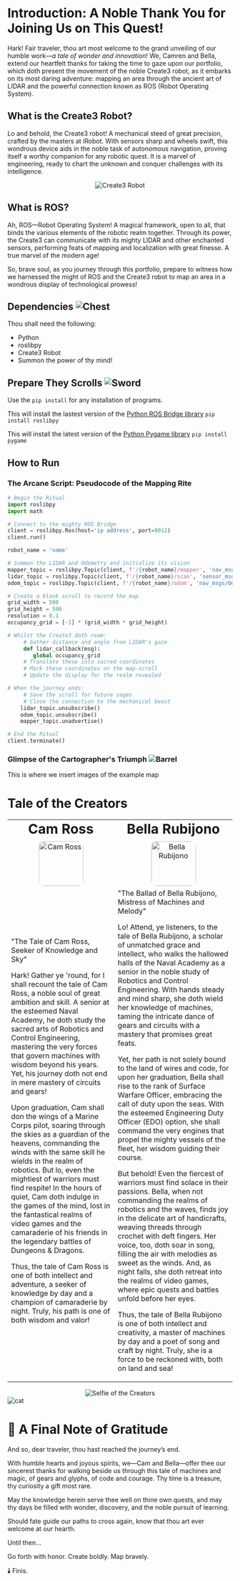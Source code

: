# Introduction: A Noble Thank You for Joining Us on This Quest!

Hark! Fair traveler, thou art most welcome to the grand unveiling of our humble work—*a tale of wonder and innovation*! We, Camren and Bella, extend our heartfelt thanks for taking the time to gaze upon our portfolio, which doth present the movement of the noble Create3 robot, as it embarks on its most daring adventure: mapping an area through the ancient art of LIDAR and the powerful connection known as ROS (Robot Operating System).

## What is the Create3 Robot?
Lo and behold, the Create3 robot! A mechanical steed of great precision, crafted by the masters at iRobot. With sensors sharp and wheels swift, this wondrous device aids in the noble task of autonomous navigation, proving itself a worthy companion for any robotic quest. It is a marvel of engineering, ready to chart the unknown and conquer challenges with its intelligence.

<div style="text-align: center;">
  <img src="images/create3.png" alt="Create3 Robot" style="max-width: 100%; height: auto;" />
</div>



## What is ROS?
Ah, ROS—Robot Operating System! A magical framework, open to all, that binds the various elements of the robotic realm together. Through its power, the Create3 can communicate with its mighty LIDAR and other enchanted sensors, performing feats of mapping and localization with great finesse. A true marvel of the modern age!

So, brave soul, as you journey through this portfolio, prepare to witness how we harnessed the might of ROS and the Create3 robot to map an area in a wondrous display of technological prowess!

## Dependencies ![Chest](images/chest.png)
Thou shall need the following:
- Python
- roslibpy
- Create3 Robot
- Summon the power of thy mind! 

## Prepare They Scrolls ![Sword](images/sword.png)
Use the `pip install` for any installation of programs.

This will install the lastest version of the [Python ROS Bridge library](https://pypi.org/project/roslibpy/)
`pip install roslibpy`

This will install the latest version of the [Python Pygame library](https://pypi.org/project/pygame/)
`pip install pygame`

## How to Run
### The Arcane Script: Pseudocode of the Mapping Rite
```python
# Begin the Ritual
import roslibpy
import math

# Connect to the mighty ROS Bridge
client = roslibpy.Ros(host='ip address', port=9012)
client.run()

robot_name = 'name'

# Summon the LIDAR and Odometry and initialize its vision
mapper_topic = roslibpy.Topic(client, f'/{robot_name}/mapper', 'nav_msgs/OccupancyGrid')
lidar_topic = roslibpy.Topic(client, f'/{robot_name}/scan', 'sensor_msgs/LaserScan')
odom_topic = roslibpy.Topic(client, f'/{robot_name}/odom', 'nav_msgs/Odometry')

# Create a blank scroll to record the map
grid_width = 500
grid_height = 500
resolution = 0.1
occupancy_grid = [-1] * (grid_width * grid_height)

# Whilst the Create3 doth roam:
     # Gather distance and angle from LIDAR's gaze
     def lidar_callback(msg):
        global occupancy_grid
     # Translate these into sacred coordinates
     # Mark these coordinates on the map-scroll
     # Update the display for the realm revealed

# When the journey ends:
     # Save the scroll for future sages
     # Close the connection to the mechanical beast
    lidar_topic.unsubscribe()
    odom_topic.unsubscribe()
    mapper_topic.unadvertise()

# End the Ritual
client.terminate()

```
### Glimpse of the Cartographer's Triumph ![Barrel](images/barrel.png)
This is where we insert images of the example map

# Tale of the Creators
<table border="0">
 <td style="text-align: center;">
      <b style="font-size:30px">Cam Ross</b><br />
      <img src="images/cam.png" alt="Cam Ross" style="width:100px; border-radius: 12px; margin-top: 10px;"/>
    </td>
    <td style="text-align: center;">
      <b style="font-size:30px">Bella Rubijono</b><br />
      <img src="images/bella.png" alt="Bella Rubijono" style="width:100px; border-radius: 12px; margin-top: 10px;"/>
    </td>
 <tr>
    <td class = "parchment-text">"The Tale of Cam Ross, Seeker of Knowledge and Sky"

Hark! Gather ye 'round, for I shall recount the tale of Cam Ross, a noble soul of great ambition and skill. A senior at the esteemed Naval Academy, he doth study the sacred arts of Robotics and Control Engineering, mastering the very forces that govern machines with wisdom beyond his years. Yet, his journey doth not end in mere mastery of circuits and gears!

Upon graduation, Cam shall don the wings of a Marine Corps pilot, soaring through the skies as a guardian of the heavens, commanding the winds with the same skill he wields in the realm of robotics. But lo, even the mightiest of warriors must find respite! In the hours of quiet, Cam doth indulge in the games of the mind, lost in the fantastical realms of video games and the camaraderie of his friends in the legendary battles of Dungeons & Dragons.

Thus, the tale of Cam Ross is one of both intellect and adventure, a seeker of knowledge by day and a champion of camaraderie by night. Truly, his path is one of both wisdom and valor!</td>
    <td class = "parchment-text">"The Ballad of Bella Rubijono, Mistress of Machines and Melody"

Lo! Attend, ye listeners, to the tale of Bella Rubijono, a scholar of unmatched grace and intellect, who walks the hallowed halls of the Naval Academy as a senior in the noble study of Robotics and Control Engineering. With hands steady and mind sharp, she doth wield her knowledge of machines, taming the intricate dance of gears and circuits with a mastery that promises great feats.

Yet, her path is not solely bound to the land of wires and code, for upon her graduation, Bella shall rise to the rank of Surface Warfare Officer, embracing the call of duty upon the seas. With the esteemed Engineering Duty Officer (EDO) option, she shall command the very engines that propel the mighty vessels of the fleet, her wisdom guiding their course.

But behold! Even the fiercest of warriors must find solace in their passions. Bella, when not commanding the realms of robotics and the waves, finds joy in the delicate art of handicrafts, weaving threads through crochet with deft fingers. Her voice, too, doth soar in song, filling the air with melodies as sweet as the winds. And, as night falls, she doth retreat into the realms of video games, where epic quests and battles unfold before her eyes.

Thus, the tale of Bella Rubijono is one of both intellect and creativity, a master of machines by day and a poet of song and craft by night. Truly, she is a force to be reckoned with, both on land and sea!</td>
 </tr>
</table>

<div style="text-align: center;">
  <img src="images/CamRubi.png" alt="Selfie of the Creators" style="max-width: 100%; height: auto;" />
</div>

<div class="Character">
  <img class="Character_spritesheet pixelart" src = "images/Meow-Knight_Dodge.png" alt = "cat"/>
</div>


# 🎻 A Final Note of Gratitude
And so, dear traveler, thou hast reached the journey’s end.

With humble hearts and joyous spirits, we—Cam and Bella—offer thee our sincerest thanks for walking beside us through this tale of machines and magic, of gears and glyphs, of code and courage. Thy time is a treasure, thy curiosity a gift most rare.

May the knowledge herein serve thee well on thine own quests, and may thy days be filled with wonder, discovery, and the noble pursuit of learning.

Should fate guide our paths to cross again, know that thou art ever welcome at our hearth.

Until then…

Go forth with honor. Create boldly. Map bravely.

🕯️ Finis.